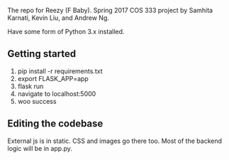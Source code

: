 The repo for Reezy (F Baby). Spring 2017 COS 333 project by Samhita Karnati, Kevin Liu, and Andrew Ng.

Have some form of Python 3.x installed.

## Getting started
1. pip install -r requirements.txt
2. export FLASK_APP=app
3. flask run
4. navigate to localhost:5000
5. woo success

## Editing the codebase
External js is in static. CSS and images go there too. Most of the backend logic will be in app.py.